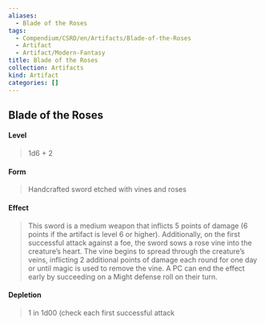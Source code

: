 ```yaml
---
aliases:
  - Blade of the Roses
tags:
  - Compendium/CSRD/en/Artifacts/Blade-of-the-Roses
  - Artifact
  - Artifact/Modern-Fantasy
title: Blade of the Roses
collection: Artifacts
kind: Artifact
categories: []
---
```

## Blade of the Roses  
#### Level   
>1d6 + 2  
#### Form  
> Handcrafted sword etched with vines and roses     
#### Effect  
> This sword is a medium weapon that inflicts 5 points of damage (6 points if the artifact is level 6 or higher). Additionally, on the first successful attack against a foe, the sword sows a rose vine into the creature’s heart. The vine begins to spread through the creature’s veins, inflicting 2 additional points of damage each round for one day or until magic is used to remove the vine. A PC can end the effect early by succeeding on a Might defense roll on their turn.   
#### Depletion   
>1 in 1d00 (check each first successful attack  
  
